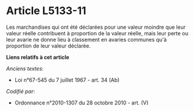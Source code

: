 # Article L5133-11

Les marchandises qui ont été déclarées pour une valeur moindre que leur valeur réelle contribuent à proportion de la valeur
réelle, mais leur perte ou leur avarie ne donne lieu à classement en avaries communes qu'à proportion de leur valeur
déclarée.

**Liens relatifs à cet article**

_Anciens textes_:

  - Loi n°67-545 du 7 juillet 1967 - art. 34 (Ab)

_Codifié par_:

  - Ordonnance n°2010-1307 du 28 octobre 2010 - art. (V)
